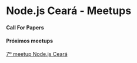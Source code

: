 # Node.js Ceará - Meetups

#### Call For Papers

#### Próximos meetups

[7º meetup Node.js Ceará](https://github.com/nugce/meetups/tree/master/7-meetup)
